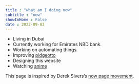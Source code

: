 ```yaml
---
title : "what am I doing now"
subtitle : "now"
showInHome : False
date : 2022-09-03
---
```


* Living in Dubai
* Currently working for Emirates NBD bank.
* Working on automating things.
* Improving [pidgeotto](https://gitlab.com/niharokz/pidgeotto)
* Designing this website
* Watching [anime](/anime)

This page is inspired by Derek Sivers’s [now page movement](https://nownownow.com/).
